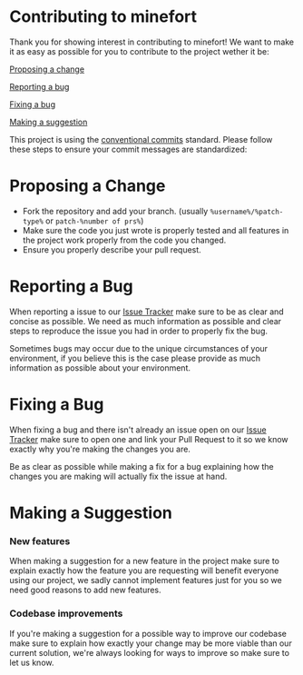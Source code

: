 # Contributing to minefort
Thank you for showing interest in contributing to minefort! We want to make it as easy as possible for you to contribute to the project wether it be:

[Proposing a change](#proposing-a-change)

[Reporting a bug](#reporting-a-bug)

[Fixing a bug](#fixing-a-bug)

[Making a suggestion](#making-a-suggestion)

This project is using the [conventional commits](https://www.conventionalcommits.org/en/v1.0.0-beta.2/) standard. Please follow these steps to ensure your commit messages are standardized:

# Proposing a Change
* Fork the repository and add your branch. (usually `%username%/%patch-type%` or `patch-%number of prs%`)
* Make sure the code you just wrote is properly tested and all features in the project work properly from the code you changed.
* Ensure you properly describe your pull request.

# Reporting a Bug
When reporting a issue to our [Issue Tracker](https://github.com/tarna/minefort/issues) make sure to be as clear and concise as possible.
We need as much information as possible and clear steps to reproduce the issue you had in order to properly fix the bug.

Sometimes bugs may occur due to the unique circumstances of your environment, if you believe this is the case please provide as much information as possible about your environment.

# Fixing a Bug
When fixing a bug and there isn't already an issue open on our [Issue Tracker](https://github.com/tarna/minefort/issues) make sure to open one and link your Pull Request to it so we know exactly why you're making the changes you are.

Be as clear as possible while making a fix for a bug explaining how the changes you are making will actually fix the issue at hand.

# Making a Suggestion
### New features
When making a suggestion for a new feature in the project make sure to explain exactly how the feature you are requesting will benefit everyone using our project, we sadly cannot implement features just for you so we need good reasons to add new features.

### Codebase improvements
If you're making a suggestion for a possible way to improve our codebase make sure to explain how exactly your change may be more viable than our current solution, we're always looking for ways to improve so make sure to let us know.